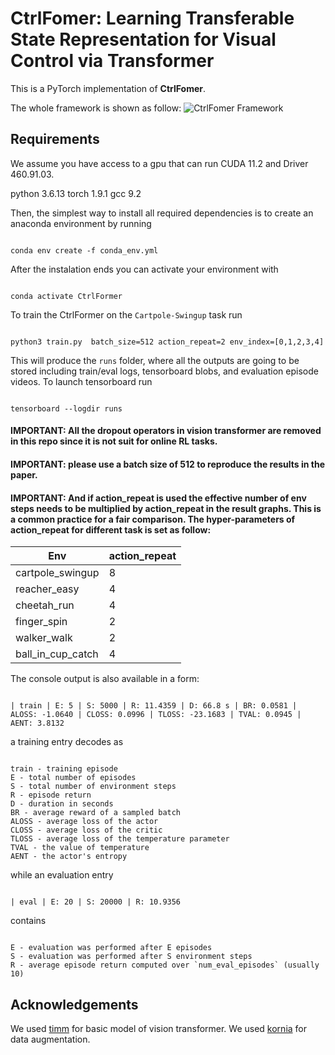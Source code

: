 # CtrlFomer: Learning Transferable State Representation for Visual Control via Transformer

This is a PyTorch implementation of **CtrlFomer**.

The whole framework is shown as follow:
![CtrlFomer Framework](pngs/framework.PNG)

## Requirements

We assume you have access to a gpu that can run CUDA 11.2 and Driver 460.91.03.

python 3.6.13
torch  1.9.1
gcc    9.2

Then, the simplest way to install all required dependencies is to create an anaconda environment by running


```

conda env create -f conda_env.yml

```

After the instalation ends you can activate your environment with
```

conda activate CtrlFormer

```



To train the CtrlFormer on the `Cartpole-Swingup` task run
```

python3 train.py  batch_size=512 action_repeat=2 env_index=[0,1,2,3,4]

```


This will produce the `runs` folder, where all the outputs are going to be stored including train/eval logs, tensorboard blobs, and evaluation episode videos. To launch tensorboard run
```

tensorboard --logdir runs

```

#### IMPORTANT: All the dropout operators in vision transformer are removed in this repo since it is not suit for online RL tasks. 

#### IMPORTANT: please use a batch size of 512 to reproduce the results in the paper.

#### IMPORTANT: And if action_repeat is used the effective number of env steps needs to be multiplied by action_repeat in the result graphs. This is a common practice for a fair comparison. The hyper-parameters of action_repeat for different task is set as follow:
|  Env   | action_repeat  |
|  ----  | ----  |
| cartpole_swingup  | 8 |
| reacher_easy  | 4 |
| cheetah_run  | 4 |
| finger_spin  | 2 |
| walker_walk  | 2 |
| ball_in_cup_catch  | 4 |


The console output is also available in a form:
```

| train | E: 5 | S: 5000 | R: 11.4359 | D: 66.8 s | BR: 0.0581 | ALOSS: -1.0640 | CLOSS: 0.0996 | TLOSS: -23.1683 | TVAL: 0.0945 | AENT: 3.8132

```
a training entry decodes as
```

train - training episode
E - total number of episodes
S - total number of environment steps
R - episode return
D - duration in seconds
BR - average reward of a sampled batch
ALOSS - average loss of the actor
CLOSS - average loss of the critic
TLOSS - average loss of the temperature parameter
TVAL - the value of temperature
AENT - the actor's entropy

```
while an evaluation entry
```

| eval | E: 20 | S: 20000 | R: 10.9356

```
contains
```

E - evaluation was performed after E episodes
S - evaluation was performed after S environment steps
R - average episode return computed over `num_eval_episodes` (usually 10)

```


## Acknowledgements
We used [timm](https://github.com/rwightman/pytorch-image-models) for basic model of vision transformer.
We used [kornia](https://github.com/kornia/kornia) for data augmentation.
